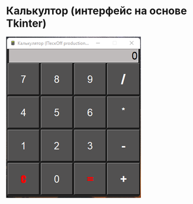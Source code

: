# Калькултор (интерфейс на основе Tkinter)
![screenshot](https://github.com/Dmitry-Peskov/calculator_GUI_Tkinter/blob/main/screenshot.png)

